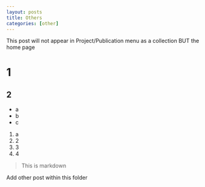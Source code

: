 ```yaml
---
layout: posts
title: Others
categories: [other]
---
```


This post will not appear in Project/Publication menu as a collection BUT the home page

# 1

## 2

- a
- b
- c


1. a
2. 2
3. 3
4. 4


> This is markdown


Add other post within this folder
